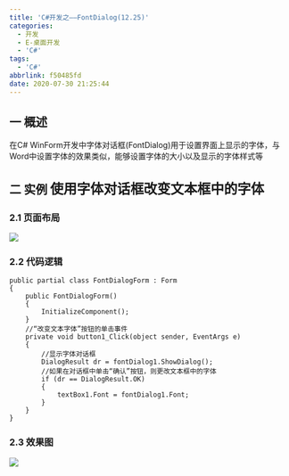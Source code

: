 ```yaml
---
title: 'C#开发之——FontDialog(12.25)'
categories:
  - 开发
  - E-桌面开发
  - 'C#'
tags:
  - 'C#'
abbrlink: f50485fd
date: 2020-07-30 21:25:44
---
```

## 一 概述

在C# WinForm开发中字体对话框(FontDialog)用于设置界面上显示的字体，与Word中设置字体的效果类似，能够设置字体的大小以及显示的字体样式等

<!--more-->

## 二 实例  <font size=5> 使用字体对话框改变文本框中的字体 </font>

### 2.1 页面布局
![][1]

### 2.2 代码逻辑

```
public partial class FontDialogForm : Form
{
    public FontDialogForm()
    {
        InitializeComponent();
    }
    //“改变文本字体”按钮的单击事件
    private void button1_Click(object sender, EventArgs e)
    {
        //显示字体对话框
        DialogResult dr = fontDialog1.ShowDialog();
        //如果在对话框中单击“确认”按钮，则更改文本框中的字体
        if (dr == DialogResult.OK)
        {
            textBox1.Font = fontDialog1.Font;
        }
    }
}
```

### 2.3 效果图
![][2]


[1]:https://fastly.jsdelivr.net/gh/PGzxc/CDN@master/blog-image/csharp-winform-fontdialog-layout.png
[2]:https://fastly.jsdelivr.net/gh/PGzxc/CDN@master/blog-image/csharp-winform-fontdialog-view.gif